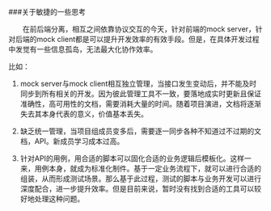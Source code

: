 ###关于敏捷的一些思考

&emsp;&emsp;在前后端分离，相互之间依靠协议交互的今天，针对前端的mock server，针对后端的mock client都是可以提升开发效率的有效手段。但是，在具体开发过程中发觉有一些信息孤岛，无法最大化协作效率。

比如：

1.  mock server与mock client相互独立管理，当接口发生变动后，并不能及时同步到所有相关的开发。因为彼此管理工具不一致，要落地成实时更新且保证准确性，高可用性的文档，需要消耗大量的时间。随着项目演进，文档将逐渐失去其本身代表的意义，价值基本丢失。

2.  缺乏统一管理，当项目组成员变多后，需要逐一同步各种不知道过不过期的文档，API。新成员学习成本过高。

3.  针对API的用例，用合适的脚本可以固化合适的业务逻辑后模板化。这样一来，用例本身，就成为标准化制件。基于一定业务流程下，就可以进行合适的组装，从而形成测试场景。那么基于此过程，测试的脚本与业务开发可以进行深度配合，进一步提升效率。但是目前来说，暂时没有找到合适的工具可以较好地处理这种问题。